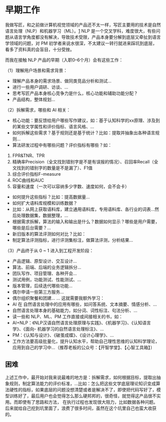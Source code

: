 # 早期工作

我做写匠，和之前做计算机视觉领域的产品还不太一样，写匠主要用的技术是自然语言处理（NLP）和机器学习（ML）。[1]
NLP 是一个交叉学科，难度很大，有些问题从语言学角度都没有解决，导致技术受限，产品本身要分解到底层又牵扯到语言学领域的问题，对 PM 初学者来说水很深，不太建议一转行就进来踩坑到底层，看多了资料真的会盲目，十分受挫。

而我在接触 NLP 产品的早期（入职0–6个月）会有这些工作：

（1）理解用户场景和需求背景：

- 理解产品本身的需求场景、做同类竞品分析和测试…
- 进行一些用户调研、访谈、…
- 思考写匠产品本身核心竞争力是什么，核心功能和辅助功能分配？
- 产品结构，整体规划…

（2）拆解需求，哪些和 AI 相关：

- 核心功能：要反馈给用户哪些写作建议，如：基于认知科学的xx原理、涉及到的某些文学属性和评价指标、语言风格、…
- 如何拆解这些需求？基于规则还是基于统计？比如：提取并抽象出各种语言规则…
- 算法研发过程中有哪些问题？评价指标有哪些？如：

1. FPR&TNR、TPR
2. 精确率Precision（全文找到错别字是不是有误报的情况）、召回率Recall（全文找到的错别字的数量是不是漏了）、F1值
3. 综合评价指标F-measure
4. ROC曲线和AUC
5. 容量和速度（一次可以容纳多少字数、速度如何，会不会卡）

- 如何提升这些指标？比如：提高数据量…
- 如何扩大语料库规模和训练数据？
- 比如：从网上获取语料库，建立通用语料库，专用语料库、各行业的词表…然后处理数据集，数据整理，…
- 根据需求拆解，算法的输入和输出是什么？数据如何显示？哪些是用户需要，哪些是后台需要？…
- 新旧版本的算法评测如何对比？比如：
- 制定算法评测指标，进行评测集标注，做算法评测，分析结果…

（3）产品终于从 0 ~ 1 进入到工程开发阶段：

- 产品逻辑、原型设计、交互设计…
- 算法、前端、后端的业务逻辑拆分…
- 团队写作、项目管理、各种开会…
- 测试用例，功能测试、性能测试、…
- 版本管理，后续迭代哪些功能…
- 偶尔申请一些第三方服务…
- 偶尔组织聚餐和团建…
…
这就需要我额外学习：
- AI 在 自然语言处理中的应用有哪些，如问答系统、文本摘要、情感分析、…
- 自然语言处理本身的基础能力，如分词、词性标注、句法分析、…
- 读一些和 NLP、ML、PM 工作直接或间接相关的书，如：
- AI+NLP：《NLP汉语自然语言处理原理与实践》、《机器学习》、《认知语言学》、《面向- 机器学习的自然语言处理标注》、…
- PM：《认知与设计》、《破茧成蝶》、《设计心理学》、…
- 工作方法要高级批量化，提升认知水平，帮助自己理性思维的认知科学理论，应用到自己的学习中…（推荐老板的公众号：【开智学堂】、【心智工具箱】）

## 困难

上述工作中，最开始对我来说最难的地方是：拆解需求，如何根据目标，提取出抽象规则，制定算法能力的评价标准，…比如：怎么把这些文学底层理论知识变成算法硬性的指标，如果底层的问题没想清楚或者是解决不了，即使把代码写好了，模型训练好了，最后用户也会觉得怎么那么硬邦邦的，很奇怪，就觉得这产品很不实用。而即使有了思路和方法， 在执行过程也发现很大阻力，比如数据各种问题。后来就给自己挖到坑里面了，浪费了很多时间，虽然在这个坑里自己也蛮大收获的。

[1]: https://medium.com/@liwdai/ai-pm-%E4%B9%8B%E9%9A%90%E6%80%A7%E9%83%A8%E5%88%86%E7%9A%84%E5%B7%A5%E4%BD%9C-be6de08d1c05
